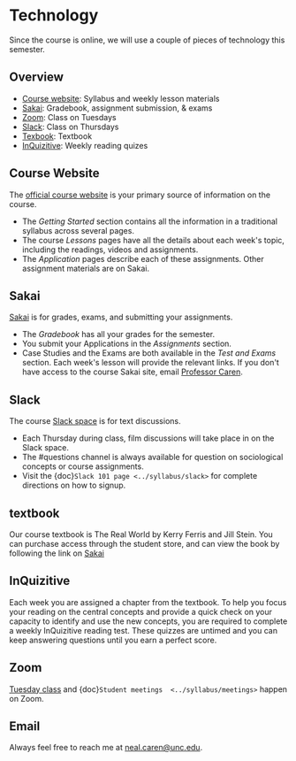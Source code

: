 # Technology

Since the course is online, we will use a couple of pieces of technology this semester.


##  Overview
* [Course website](http://soci101.org): Syllabus and weekly lesson materials
* [Sakai](https://sakai.unc.edu/x/47btQ1): Gradebook, assignment submission, & exams
* [Zoom](https://unc.zoom.us/j/96531859232): Class on Tuesdays
* [Slack](http://soci101.slack.com): Class on Thursdays
* [Texbook](https://sakai.unc.edu/portal/directtool/ca4add80-bbd5-4174-9bcb-679e12b7e7ed/): Textbook
* [InQuizitive](https://sakai.unc.edu/portal/directtool/b3cf768e-fb0d-4a87-b5f2-d16e39c0ea61/): Weekly reading quizes

## Course Website
The [official course website](http://soci101.org) is your primary source of information on the course.
* The *Getting Started* section contains all the information in a traditional syllabus across several pages.
* The course *Lessons* pages have all the details about each week's topic, including the readings, videos and assignments.
* The *Application* pages describe each of these assignments. Other assignment materials are on Sakai.

## Sakai
[Sakai](https://sakai.unc.edu/x/47btQ1) is for grades, exams, and submitting your assignments.
* The *Gradebook* has all your grades for the semester.
* You submit your Applications in the *Assignments* section.
* Case Studies and the Exams are both available in the *Test and Exams* section. Each week's lesson will provide the relevant links.
If you don't have access to the course Sakai site, email [Professor Caren](mailto:neal.caren@unc.edu).

## Slack
The course [Slack space](http://soci101.slack.com) is for text discussions.
* Each Thursday during class, film discussions will take place in on the Slack space.
* The #questions channel is always available for question on sociological concepts or course assignments.
* Visit the {doc}`Slack 101 page <../syllabus/slack>` for complete directions on how to signup.

## textbook
Our course textbook is The Real World by Kerry Ferris and Jill Stein. You can purchase access through the student store, and can view the book by following the link on [Sakai](https://sakai.unc.edu/x/vXj4iP)

## InQuizitive
Each week you are assigned a chapter from the textbook. To help you focus your reading on the central concepts and provide a quick check on your capacity to identify and use the new concepts, you are required to complete a weekly InQuizitive reading test. These quizzes are untimed and you can keep answering questions until you earn a perfect score.

## Zoom
[Tuesday class](https://unc.zoom.us/j/96531859232) and {doc}`Student meetings  <../syllabus/meetings>`  happen on Zoom.

## Email
Always feel free to reach me at [neal.caren@unc.edu](mailto:neal.caren@unc.edu).
